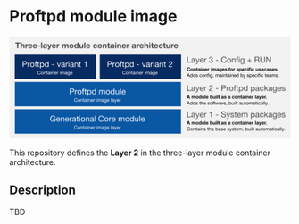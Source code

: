 # Proftpd module image

![three-layer-arch](/doc/three-layer-arch.png)

This repository defines the **Layer 2** in the three-layer module container architecture.

## Description

TBD
